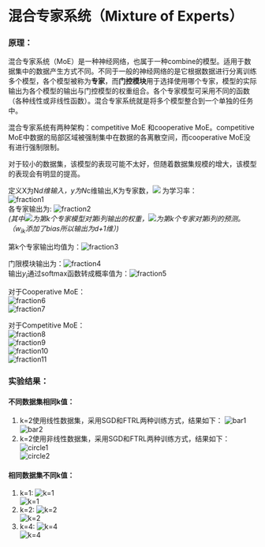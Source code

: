 # 混合专家系统（Mixture of Experts）

### **原理：**
混合专家系统（MoE）是一种神经网络，也属于一种combine的模型。适用于数据集中的数据产生方式不同。不同于一般的神经网络的是它根据数据进行分离训练多个模型，各个模型被称为**专家**，而**门控模块**用于选择使用哪个专家，模型的实际输出为各个模型的输出与门控模型的权重组合。各个专家模型可采用不同的函数（各种线性或非线性函数）。混合专家系统就是将多个模型整合到一个单独的任务中。 <br>

混合专家系统有两种架构：competitive MoE 和cooperative MoE。competitive MoE中数据的局部区域被强制集中在数据的各离散空间，而cooperative MoE没有进行强制限制。<br>

对于较小的数据集，该模型的表现可能不太好，但随着数据集规模的增大，该模型的表现会有明显的提高。

定义X为N*d维输入，y为N*c维输出,K为专家数，![](http://latex.codecogs.com/gif.latex?\\lambda) 为学习率：<br>
![fraction1](https://github.com/danielgy/TensorFlow_toturial/blob/master/MoE/images/MOE_1.gif?raw=true) <br>
 各专家输出为:   ![fraction2](https://github.com/danielgy/TensorFlow_toturial/blob/master/MoE/images/MOE_2.gif?raw=true) <br>
*(其中![](http://latex.codecogs.com/gif.latex?\w_{ik})为第k个专家模型对第i列输出的权重，![](http://latex.codecogs.com/gif.latex?\V_{ik})为第k个专家对第i列的预测。（$w_{ik}$添加了bias所以输出为d+1维）)*

第k个专家输出均值为：![fraction3](https://github.com/danielgy/TensorFlow_toturial/blob/master/MoE/images/MOE_3.gif?raw=true) <br>

门限模块输出为：![fraction4](https://github.com/danielgy/TensorFlow_toturial/blob/master/MoE/images/MOE_4.gif?raw=true) <br>
输出$y_i$通过softmax函数转成概率值为：![fraction5](https://github.com/danielgy/TensorFlow_toturial/blob/master/MoE/images/MOE_5.gif?raw=true) <br>

对于Cooperative MoE：<br>
![fraction6](https://github.com/danielgy/TensorFlow_toturial/blob/master/MoE/images/MOE_6.gif?raw=true) <br>
![fraction7](https://github.com/danielgy/TensorFlow_toturial/blob/master/MoE/images/moe_7.gif?raw=true) <br>

对于Competitive MoE：<br>
![fraction8](https://github.com/danielgy/TensorFlow_toturial/blob/master/MoE/images/moe_8.gif?raw=true) <br>
![fraction9](https://github.com/danielgy/TensorFlow_toturial/blob/master/MoE/images/MOE_9.gif?raw=true) <br>
![fraction10](https://github.com/danielgy/TensorFlow_toturial/blob/master/MoE/images/moe_10.gif?raw=true) <br>
![fraction11](https://github.com/danielgy/TensorFlow_toturial/blob/master/MoE/images/moe_11.gif?raw=true) <br>


### **实验结果：**

#### **不同数据集相同k值：**
1. k=2使用线性数据集，采用SGD和FTRL两种训练方式，结果如下：
![bar1](https://github.com/danielgy/TensorFlow_toturial/blob/master/MoE/images/bat_result1.png?raw=true) <br>
![bar2](https://github.com/danielgy/TensorFlow_toturial/blob/master/MoE/images/bat_result2.png?raw=true) <br>
2. k=2使用非线性数据集，采用SGD和FTRL两种训练方式，结果如下：
![circle1](https://github.com/danielgy/TensorFlow_toturial/blob/master/MoE/images/circle_result1.png?raw=true) <br>
![circle2](https://github.com/danielgy/TensorFlow_toturial/blob/master/MoE/images/circle_result2.png?raw=true) <br>


#### **相同数据集不同k值：**
1. k=1:
![k=1](https://github.com/danielgy/TensorFlow_toturial/blob/master/MoE/images/circle_k=1_2.png?raw=true) <br>
![k=1](https://github.com/danielgy/TensorFlow_toturial/blob/master/MoE/images/circle_k=1_1.png?raw=true) <br>
2. k=2:
![k=2](https://github.com/danielgy/TensorFlow_toturial/blob/master/MoE/images/circle_k=2_1.png?raw=true) <br>
![k=2](https://github.com/danielgy/TensorFlow_toturial/blob/master/MoE/images/circle_k=2_2.png?raw=true) <br>
3. k=4:
![k=4](https://github.com/danielgy/TensorFlow_toturial/blob/master/MoE/images/circle_k=4_1.png?raw=true) <br>
![k=4](https://github.com/danielgy/TensorFlow_toturial/blob/master/MoE/images/circle_k=4_2.png?raw=true) <br>
